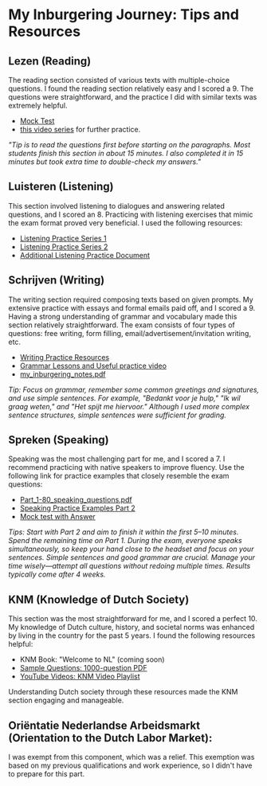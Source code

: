 # My Inburgering Journey: Tips and Resources


## Lezen (Reading)
The reading section consisted of various texts with multiple-choice questions. I found the reading section relatively easy and I scored a 9. The questions were straightforward, and the practice I did with similar texts was extremely helpful. 

* [Mock Test](https://drive.google.com/drive/folders/1ULiUh71yClgnTasIq82-t6n1HFlUsiuu) 
* [this video series](https://drive.google.com/drive/folders/1ULiUh71yClgnTasIq82-t6n1HFlUsiuu) for further practice.

 _"Tip is to read the questions first before starting on the paragraphs. Most students finish this section in about 15 minutes. I also completed it in 15 minutes but took extra time to double-check my answers."_

## Luisteren (Listening)
This section involved listening to dialogues and answering related questions, and I scored an 8. Practicing with listening exercises that mimic the exam format proved very beneficial. I used the following resources:

* [Listening Practice Series 1](https://www.youtube.com/watch?v=TnzORNjSbMU&list=PLXhM-IdBEVjjXsZrVZAf4X94FCBE2tq99)
* [Listening Practice Series 2](https://www.youtube.com/watch?v=cVFjj-WBnno)
* [Additional Listening Practice Document](https://docs.google.com/document/d/1DBzVrFGZ4wAyaOgZBBYqYcxXEva8VvQE/edit#heading=h.gjdgxs)


##  Schrijven (Writing)
The writing section required composing texts based on given prompts. My extensive practice with essays and formal emails paid off, and I scored a 9. Having a strong understanding of grammar and vocabulary made this section relatively straightforward. The exam consists of four types of questions: free writing, form filling, email/advertisement/invitation writing, etc.

* [Writing Practice Resources](https://drive.google.com/drive/folders/1bJeE-7HO4ODF-nEg9LmwS8-OJoUasD2_)
* [Grammar Lessons and Useful practice video](https://docs.google.com/document/d/1vL95gCUwCR-zqHBWGR97uymjSpswFT5e/edit)
* [my_inburgering_notes.pdf](my_inburgering_notes.pdf)


_Tip: Focus on grammar, remember some common greetings and signatures, and use simple sentences. For example, "Bedankt voor je hulp," "Ik wil graag weten," and "Het spijt me hiervoor." Although I used more complex sentence structures, simple sentences were sufficient for grading._

##  Spreken (Speaking)
Speaking was the most challenging part for me, and I scored a 7. I recommend practicing with native speakers to improve fluency. Use the following link for practice examples that closely resemble the exam questions:

* [Part_1-80_speaking_questions.pdf](Part_1-80_speaking_questions.pdf)
* [Speaking Practice Examples Part 2](Multiple_Choice_Questions_for_speaking.pdf)
* [Mock test with Answer](https://drive.google.com/drive/folders/1r83uHy0BFkuhk3UKgxukUtWpivEXA760)

_Tips: Start with Part 2 and aim to finish it within the first 5–10 minutes. Spend the remaining time on Part 1. During the exam, everyone speaks simultaneously, so keep your hand close to the headset and focus on your sentences. Simple sentences and good grammar are crucial. Manage your time wisely—attempt all questions without redoing multiple times. Results typically come after 4 weeks._

## KNM (Knowledge of Dutch Society)
This section was the most straightforward for me, and I scored a perfect 10. My knowledge of Dutch culture, history, and societal norms was enhanced by living in the country for the past 5 years. I found the following resources helpful:

* KNM Book: "Welcome to NL" (coming soon)
* [Sample Questions: 1000-question PDF](Oefenexamens_voor_het_KNM_examen.pdf)
* [YouTube Videos: KNM Video Playlist](https://www.youtube.com/playlist?app=desktop&list=PLXt14hMCM9FTlSmjlggFZVRHjRxfntej3)

Understanding Dutch society through these resources made the KNM section engaging and manageable.

## Oriëntatie Nederlandse Arbeidsmarkt (Orientation to the Dutch Labor Market): 
I was exempt from this component, which was a relief. This exemption was based on my previous qualifications and work experience, so I didn't have to prepare for this part.

